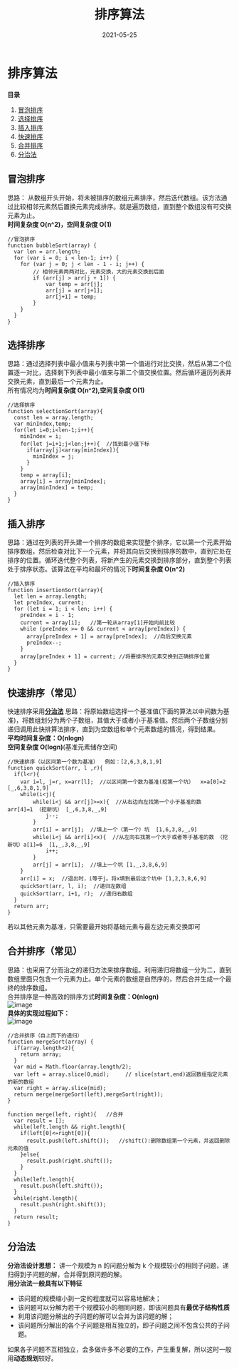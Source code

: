 ﻿---
title: 排序算法
date: 2021-05-25
img: https://mrpaly.oss-cn-beijing.aliyuncs.com/Img/blogImg/%E7%AE%97%E6%B3%95.jpg
top: false
cover: true
summary: 冒泡、选择、插入、快排、合并、分治、动态规划
categories: 算法
tags:
  - 算法
  - 排序
  - 快排
  - 动态规划
---

# 排序算法

**目录**

1. [冒泡排序](#冒泡排序)
2. [选择排序](#选择排序)
3. [插入排序](#插入排序)
4. [快速排序](#快速排序)
5. [合并排序](#合并排序)
6. [分治法](#分治法)

## 冒泡排序

思路： 从数组开头开始，将未被排序的数组元素排序，然后迭代数组。该方法通过比较相邻元素然后置换元素完成排序。就是遍历数组，直到整个数组没有可交换元素为止。  
**时间复杂度 O(n^2)，空间复杂度 O(1)**

```
//冒泡排序
function bubbleSort(array) {
  var len = arr.length;
  for (var i = 0; i < len-1; i++) {
    for (var j = 0; j < len - 1 - i; j++) {
        // 相邻元素两两对比，元素交换，大的元素交换到后面
        if (arr[j] > arr[j + 1]) {
            var temp = arr[j];
            arr[j] = arr[j+1];
            arr[j+1] = temp;
        }
    }
  }
}
```

## 选择排序

思路：通过选择列表中最小值来与列表中第一个值进行对比交换，然后从第二个位置逐一对比，选择剩下列表中最小值来与第二个值交换位置。然后循环遍历列表并交换元素，直到最后一个元素为止。  
所有情况均为**时间复杂度 O(n^2),空间复杂度 O(1)**

```
//选择排序
function selectionSort(array){
  const len = array.length;
  var minIndex,temp;
  for(let i=0;i<len-1;i++){
    minIndex = i;
    for(let j=i+1;j<len;j++){  //找到最小值下标
      if(array[j]<array[minIndex]){
        minIndex = j;
      }
    }
    temp = array[i];
    array[i] = array[minIndex];
    array[minIndex] = temp;
  }
}
```

## 插入排序

思路：通过在列表的开头建一个排序的数组来实现整个排序，它以第一个元素开始排序数组，然后检查对比下一个元素，并将其向后交换到排序的数中，直到它处在排序的位置。循环迭代整个列表，将新产生的元素交换到排序部分，直到整个列表处于排序状态。该算法在平均和最坏的情况下**时间复杂度 O(n^2)**

```
//插入排序
function insertionSort(array){
  let len = array.length;
  let preIndex, current;
  for (let i = 1; i < len; i++) {
    preIndex = i - 1;
    current = array[i];   //第一轮从array[1]开始向前比较
    while (preIndex >= 0 && current < array[preIndex]) {
      array[preIndex + 1] = array[preIndex];  //向后交换元素
      preIndex--;
    }
    array[preIndex + 1] = current; //将要排序的元素交换到正确排序位置
  }
}
```

## 快速排序（常见）

快速排序采用[**分治法**](#分治法)
思路：将原始数组选择一个基准值(下面的算法以中间数为基准)，将数组划分为两个子数组，其值大于或者小于基准值。然后两个子数组分别递归调用此快排算法排序，直到为空数组和单个元素数组的情况，得到结果。  
**平均时间复杂度：O(nlogn)**  
**空间复杂度 O(logn)**(基准元素储存空间)

```
//快速排序（以区间第一个数为基准）  例如：[2,6,3,8,1,9]
function quickSort(arr, l ,r){
  if(l<r){
    var i=l, j=r, x=arr[l];  //以区间第一个数为基准(挖第一个坑）  x=a[0]=2 [_,6,3,8,1,9]
    while(i<j){
        while(i<j && arr[j]>=x){  //从右边向左找第一个小于基准的数   arr[4]=1 （挖新坑） [_,6,3,8,_,9]
            j--;
        }
        arr[i] = arr[j];  //填上一个（第一个）坑  [1,6,3,8,_,9]
        while(i<j && arr[i]<x){  //从左向右找第一个大于或者等于基准的数 （挖新坑）a[1]=6  [1,_,3,8,_,9]
            i++;
        }
        arr[j] = arr[i];  //填上一个坑 [1,_,3,8,6,9]
    }
    arr[i] = x;  //退出时，i等于j。将x填到最后这个坑中 [1,2,3,8,6,9]
    quickSort(arr, l, i);  //递归左数组
    quickSort(arr, i+1, r);  //递归右数组
  }
  return arr;
}
```

若以其他元素为基准，只需要最开始将基础元素与最左边元素交换即可

## 合并排序（常见）

思路：也采用了分而治之的递归方法来排序数组。利用递归将数组一分为二，直到数组里面只包含一个元素为止。单个元素的数组是自然序的，然后合并生成一个最终的排序数组。  
合并排序是一种高效的排序方式**时间复杂度：O(nlogn)**  
![image](https://mrpaly.oss-cn-beijing.aliyuncs.com/Img/blogImg/%E5%90%88%E5%B9%B6%E6%8E%92%E5%BA%8F.png)  
**具体的实现过程如下：**  
![image](https://www.runoob.com/wp-content/uploads/2019/03/mergeSort.gif)

```
//合并排序（自上而下的递归）
function mergeSort(array) {
  if(array.length<2){
    return array;
  }
  var mid = Math.floor(array.length/2);
  var left = array.slice(0,mid);     // slice(start,end)返回数组指定元素的新的数组
  var right = array.slice(mid);
  return merge(mergeSort(left),mergeSort(right));
}

function merge(left, right){   //合并
  var result = [];
  while(left.length && right.length){
    if(left[0]<=right[0]){
      result.push(left.shift());   //shift():删除数组第一个元素，并返回删除元素的值
    }else{
      result.push(right.shift());
    }
  }
  while(left.length){
    result.push(left.shift());
  }
  while(right.length){
    result.push(right.shift());
  }
  return result;
}
```

## 分治法

**分治法设计思想：** 讲一个规模为 n 的问题分解为 k 个规模较小的相同子问题，递归得到子问题的解，合并得到原问题的解。  
**用分治法一般具有以下特征**

- 该问题的规模缩小到一定的程度就可以容易地解决；
- 该问题可以分解为若干个规模较小的相同问题，即该问题具有**最优子结构性质**
- 利用该问题分解出的子问题的解可以合并为该问题的解；
- 该问题所分解出的各个子问题是相互独立的，即子问题之间不包含公共的子问题。

如果各子问题不互相独立，会多做许多不必要的工作，产生重复解，所以这时一般用**动态规划**较好。
